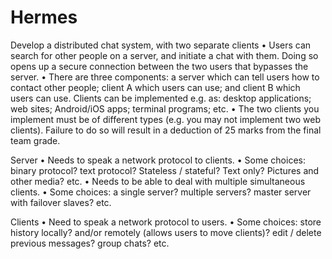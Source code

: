 # Hermes

Develop a distributed chat system, with two separate clients
• Users can search for other people on a server, and initiate a chat
with them. Doing so opens up a secure connection between the
two users that bypasses the server.
• There are three components: a server which can tell users how
to contact other people; client A which users can use; and client
B which users can use. Clients can be implemented e.g. as:
desktop applications; web sites; Android/iOS apps; terminal
programs; etc.
• The two clients you implement must be of different types
(e.g. you may not implement two web clients). Failure to do so
will result in a deduction of 25 marks from the final team grade.

Server
• Needs to speak a network protocol to clients.
• Some choices: binary protocol? text protocol? Stateless /
stateful? Text only? Pictures and other media? etc.
• Needs to be able to deal with multiple simultaneous clients.
• Some choices: a single server? multiple servers? master server
with failover slaves? etc.

Clients
• Need to speak a network protocol to users.
• Some choices: store history locally? and/or remotely (allows
users to move clients)? edit / delete previous messages? group
chats? etc.
